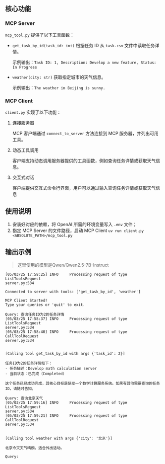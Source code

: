 ## 核心功能

### MCP Server
`mcp_tool.py` 提供了以下工具函数：
- `get_task_by_id(task_id: int)` 根据任务 ID 从 `task.csv` 文件中读取任务详情。 

  示例输出：`Task ID: 1, Description: Develop a new feature, Status: In Progress`

- `weather(city: str)` 获取指定城市的天气信息。 

  示例输出：`The weather in Beijing is sunny.`

### MCP Client
`client.py` 实现了以下功能：
1. 连接服务器

    MCP 客户端通过 `connect_to_server` 方法连接到 MCP 服务器，并列出可用工具。

2. 动态工具调用 

    客户端支持动态调用服务器提供的工具函数，例如查询任务详情或获取天气信息。

3. 交互式对话

    客户端提供交互式命令行界面，用户可以通过输入查询任务详情或获取天气信息

## 使用说明

1. 安装好对应的依赖，将 OpenAI 所需的环境变量写入 `.env` 文件；
2. 指定 MCP Server 的文件路径，启动 MCP Client `uv run client.py <ABSOLUTE_PATH>/mcp_tool.py`

## 输出示例
> 这里使用的模型是Qwen/Qwen2.5-7B-Instruct
```shell
[05/03/25 17:58:25] INFO     Processing request of type ListToolsRequest                                                                                             server.py:534

Connected to server with tools: ['get_task_by_id', 'weather']

MCP Client Started!
Type your queries or 'quit' to exit.

Query: 查询任务ID为2的任务详情
[05/03/25 17:58:37] INFO     Processing request of type ListToolsRequest                                                                                             server.py:534
[05/03/25 17:58:40] INFO     Processing request of type CallToolRequest                                                                                              server.py:534


[Calling tool get_task_by_id with args {'task_id': 2}]

任务ID为2的任务详情如下：
- 任务描述：Develop math calculation server
- 当前状态：已完成（Completed）

这个任务已经成功完成，其核心目标是研发一个数学计算服务系统。如果有其他需要查询的任务ID，请随时告知。

Query: 查询北京天气
[05/03/25 17:59:16] INFO     Processing request of type ListToolsRequest                                                                                             server.py:534
[05/03/25 17:59:21] INFO     Processing request of type CallToolRequest                                                                                              server.py:534


[Calling tool weather with args {'city': '北京'}]

北京今天天气晴朗，适合外出活动。

Query: 

```
